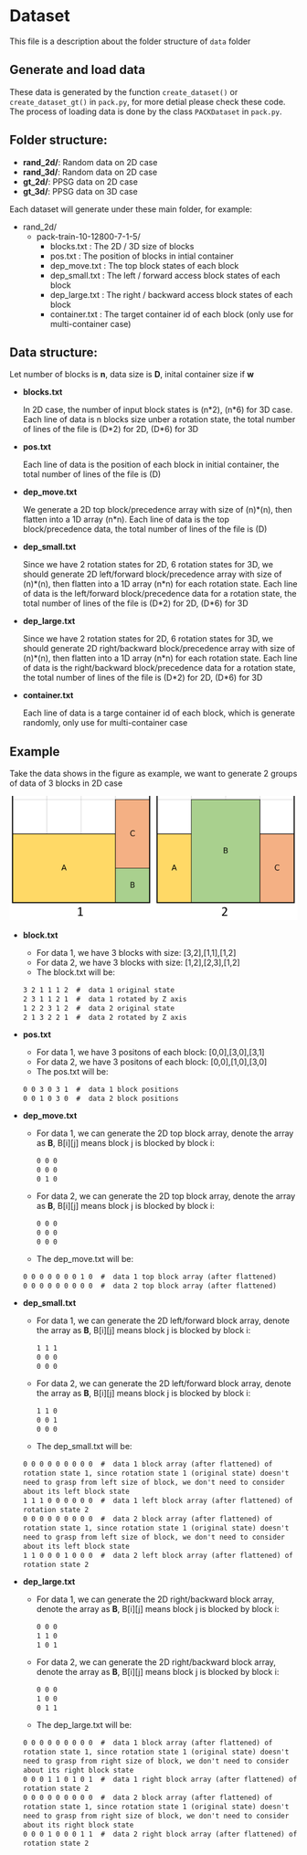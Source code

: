 # Dataset
This file is a description about the folder structure of `data` folder

## Generate and load data
These data is generated by the function `create_dataset()` or `create_dataset_gt()` in `pack.py`, for more detial please check these code. The process of loading data is done by the class `PACKDataset` in `pack.py`.

## Folder structure:
* **rand_2d/**: Random data on 2D case 
* **rand_3d/**: Random data on 2D case 
* **gt_2d/**: PPSG data on 2D case 
* **gt_3d/**: PPSG data on 3D case 

Each dataset will generate under these main folder, for example:
* rand_2d/
    * pack-train-10-12800-7-1-5/
        * blocks.txt        : The 2D / 3D size of blocks
        * pos.txt           : The position of blocks in intial container
        * dep_move.txt      : The top block states of each block
        * dep_small.txt     : The left / forward access block states of each block
        * dep_large.txt     : The right / backward access block states of each block
        * container.txt     : The target container id of each block (only use for multi-container case)

## Data structure:

Let number of blocks is **n**, data size is **D**, inital container size if **w**
* **blocks.txt**

    In 2D case, the number of input block states is (n\*2), (n\*6) for 3D case. Each line of data is n blocks size unber a rotation state, the total number of lines of the file is (D\*2) for 2D, (D\*6) for 3D

* **pos.txt**

    Each line of data is the position of each block in initial container, the total number of lines of the file is (D)

* **dep_move.txt**

    We generate a 2D top block/precedence array with size of (n)\*(n), then flatten into a 1D array (n\*n). Each line of data is the top block/precedence data, the total number of lines of the file is (D)

* **dep_small.txt**

    Since we have 2 rotation states for 2D, 6 rotation states for 3D, we should generate 2D left/forward block/precedence array with size of (n)\*(n), then flatten into a 1D array (n\*n) for each rotation state. Each line of data is the left/forward block/precedence data for a rotation state, the total number of lines of the file is (D\*2) for 2D, (D\*6) for 3D

* **dep_large.txt**

    Since we have 2 rotation states for 2D, 6 rotation states for 3D, we should generate 2D right/backward block/precedence array with size of (n)\*(n), then flatten into a 1D array (n\*n) for each rotation state. Each line of data is the right/backward block/precedence data for a rotation state, the total number of lines of the file is (D\*2) for 2D, (D\*6) for 3D

* **container.txt**

    Each line of data is a targe container id of each block, which is generate randomly, only use for multi-container case

## Example

Take the data shows in the figure as example, we want to generate 2 groups of data of 3 blocks in 2D case

![Example case of data generation](../doc/data_example.png)

* **block.txt**

    * For data 1, we have 3 blocks with size: [3,2],[1,1],[1,2]
    * For data 2, we have 3 blocks with size: [1,2],[2,3],[1,2]
    * The block.txt will be:
    ```
    3 2 1 1 1 2  #  data 1 original state
    2 3 1 1 2 1  #  data 1 rotated by Z axis
    1 2 2 3 1 2  #  data 2 original state
    2 1 3 2 2 1  #  data 2 rotated by Z axis
    ```
* **pos.txt**

    * For data 1, we have 3 positons of each block: [0,0],[3,0],[3,1]
    * For data 2, we have 3 positons of each block: [0,0],[1,0],[3,0]
    * The pos.txt will be:
    ```
    0 0 3 0 3 1  #  data 1 block positions
    0 0 1 0 3 0  #  data 2 block positions
    ```
* **dep_move.txt**

    * For data 1, we can generate the 2D top block array, denote the array as **B**, B[i][j] means block j is blocked by block i:
        ```
        0 0 0
        0 0 0
        0 1 0
        ```
    * For data 2, we can generate the 2D top block array, denote the array as **B**, B[i][j] means block j is blocked by block i:
        ```
        0 0 0
        0 0 0
        0 0 0
        ```
    * The dep_move.txt will be:
    ```
    0 0 0 0 0 0 0 1 0  #  data 1 top block array (after flattened)
    0 0 0 0 0 0 0 0 0  #  data 2 top block array (after flattened)
    ```
* **dep_small.txt**

    * For data 1, we can generate the 2D left/forward block array, denote the array as **B**, B[i][j] means block j is blocked by block i:
        ```
        1 1 1
        0 0 0
        0 0 0
        ```
    * For data 2, we can generate the 2D left/forward block array, denote the array as **B**, B[i][j] means block j is blocked by block i:
        ```
        1 1 0
        0 0 1
        0 0 0
        ```
    * The dep_small.txt will be:
    ```
    0 0 0 0 0 0 0 0 0  #  data 1 block array (after flattened) of rotation state 1, since rotation state 1 (original state) doesn't need to grasp from left size of block, we don't need to consider about its left block state
    1 1 1 0 0 0 0 0 0  #  data 1 left block array (after flattened) of rotation state 2
    0 0 0 0 0 0 0 0 0  #  data 2 block array (after flattened) of rotation state 1, since rotation state 1 (original state) doesn't need to grasp from left size of block, we don't need to consider about its left block state
    1 1 0 0 0 1 0 0 0  #  data 2 left block array (after flattened) of rotation state 2
    ```
* **dep_large.txt**

    * For data 1, we can generate the 2D right/backward block array, denote the array as **B**, B[i][j] means block j is blocked by block i:
        ```
        0 0 0
        1 1 0
        1 0 1
        ```
    * For data 2, we can generate the 2D right/backward block array, denote the array as **B**, B[i][j] means block j is blocked by block i:
        ```
        0 0 0
        1 0 0
        0 1 1
        ```
    * The dep_large.txt will be:
    ```
    0 0 0 0 0 0 0 0 0  #  data 1 block array (after flattened) of rotation state 1, since rotation state 1 (original state) doesn't need to grasp from right size of block, we don't need to consider about its right block state
    0 0 0 1 1 0 1 0 1  #  data 1 right block array (after flattened) of rotation state 2
    0 0 0 0 0 0 0 0 0  #  data 2 block array (after flattened) of rotation state 1, since rotation state 1 (original state) doesn't need to grasp from right size of block, we don't need to consider about its right block state
    0 0 0 1 0 0 0 1 1  #  data 2 right block array (after flattened) of rotation state 2
    ```
